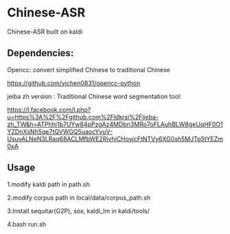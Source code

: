 # Chinese-ASR
Chinese-ASR built on kaldi

## Dependencies:
Opencc: convert simplified Chinese to traditional Chinese

https://github.com/yichen0831/opencc-python

jeiba zh version : Traditional Chinese word segmentation tool:

https://l.facebook.com/l.php?u=https%3A%2F%2Fgithub.com%2Fldkrsi%2Fjieba-zh_TW&h=ATPhhi1b7UYw84pPzgAz4MDbn3MRo7oFLAuhBLW8geUqHF0O1YZDnXsNh5qe7tQVWGQ5uaocYvuV-UsuvALNeN3LRaq68ACLMfbWE2RivhiCHoyjcFtNTVy6XG0sh5MJTp5tYEZm0xA

## Usage

1.modify kaldi path in path.sh 

2.modify corpus path in local/data/corpus_path.sh

3.Install sequitar(G2P), sox, kaldi_lm in kaldi/tools/

4.bash run.sh
